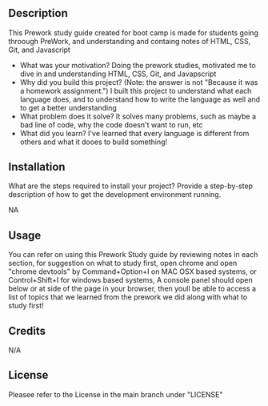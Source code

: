 # <Your-Project-Title>

## Description

This Prework study guide created for boot camp is made for students going throough PreWork, and understanding and containg notes of HTML, CSS, Git, and Javascript

- What was your motivation?
  Doing the prework studies, motivated me to dive in and understanding HTML, CSS, Git, and Javapscript
- Why did you build this project? (Note: the answer is not "Because it was a homework assignment.")
  I built this project to understand what each language does, and to understand how to write the language as well and to get a better understanding
- What problem does it solve?
  It solves many problems, such as maybe a bad line of code, why the code doesn't want to run, etc
- What did you learn?
  I've learned that every language is different from others and what it dooes to build something!


## Installation

What are the steps required to install your project? Provide a step-by-step description of how to get the development environment running.

NA

## Usage

You can refer on using this Prework Study guide by reviewing notes in each section, for suggestion on what to study first, open chrome and open "chrome devtools" by Command+Option+I on MAC OSX based systems, or Control+Shift+I for windows based systems, A console panel should open below or at side of the page in your browser, then youll be able to access a list of topics that we learned from the prework we did along with what to study first!

## Credits

N/A

## License

Pleasee refer to the License in the main branch under "LICENSE"



